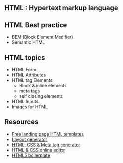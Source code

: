 ## HTML : Hypertext markup language

## HTML Best practice
* BEM (Block Element Modifier)
* Semantic HTML

## HTML topics
* HTML Form
* HTML Attributes
* HTML tag Elements
	* Block & inline elements
	* meta tags
	* self closing elements
* HTML Inputs
* Images for HTML

## Resources

* [Free landing page HTML templates](https://htmlrev.com/)
* [Layout generator](https://codepen.io/jipdev/pen/ZEJOWjP)
* [HTML, CSS & Meta tag generator](https://webcode.tools/generators/robots-txt)
* [HTML & CSS online editor](https://html-css-js.com/)
* [HTML5 boilerplate](https://github.com/h5bp/html5-boilerplate)

